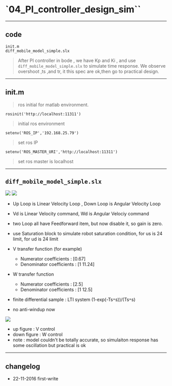 
# `04_PI_controller_design_sim``

----
## code
    init.m
    diff_mobile_model_simple.slx

> After PI controller in bode , we have Kp and Ki , and use `diff_mobile_model_simple.slx` to simulate time response.
> We observe overshoot ,ts ,and tr, it this spec are ok,then go to practical design.

----
## init.m
>ros initial for matlab environment. 

    rosinit('http://localhost:11311')
>initial ros environment

    setenv('ROS_IP','192.168.25.79')
>set ros IP

    setenv('ROS_MASTER_URI','http://localhost:11311')
>set ros master is localhost

----
## `diff_mobile_model_simple.slx`
![](https://drive.google.com/uc?view&id=0B134T1DTCk6taENWSEh6VVZ2RlU)
![](https://drive.google.com/uc?view&id=0B134T1DTCk6tYmtNVHBoMmdBVGs)
* Up Loop is Linear Velocity Loop , Down Loop is Angular Velocity Loop

* Vd is Linear Velocity command, Wd is Angular Velociy command

* two Loop all have Feedforward item, but now disable it, so gain is zero.
* use Saturation block to simulate robot saturation condition, for us is 24 limit, for ud is 24 limit

* V transfer function (for example)
  * Numerator coefficients : [0.67]
  * Denominator coefficients : [1 11.24]

* W transfer function 
  * Numerator coefficients : [2.5]
  * Denominator coefficients : [1 12.5]  

* finite differential sample : LTI system (1-exp(-Ts`*`s))/(Ts`*`s)
* no anti-windup now
 
![](https://drive.google.com/uc?view&id=0B134T1DTCk6tZzR2OTZtN3E0TkU) 

* up figure : V control
* down figure : W control
* note : model couldn't be totally accurate, so simulaiton response has some oscillation but practical is ok


----
## changelog
* 22-11-2016 first-write	
